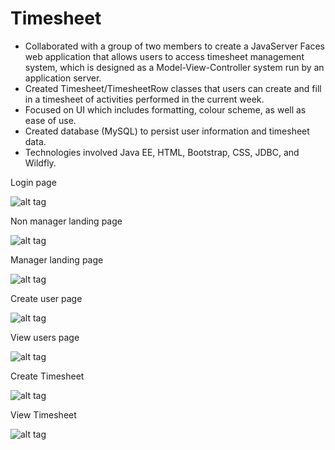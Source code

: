 # Timesheet
                                                                                                                                      
- Collaborated with a group of two members to create a JavaServer Faces web application that allows users to access timesheet management system, which is designed as a Model-View-Controller system run by an application server.
- Created Timesheet/TimesheetRow classes that users can create and fill in a timesheet of activities performed in the current week.
- Focused on UI which includes formatting, colour scheme, as well as ease of use.
- Created database (MySQL) to persist user information and timesheet data. 
- Technologies involved Java EE, HTML, Bootstrap, CSS, JDBC, and Wildfly.


Login page

![alt tag](http://postfiles8.naver.net/20160205_119/newkkagill_1454649412072nhRow_PNG/1.png?type=w2)

Non manager landing page

![alt tag](http://postfiles1.naver.net/20160205_192/newkkagill_1454649412558L1ck2_PNG/2.png?type=w2)

Manager landing page

![alt tag](http://postfiles16.naver.net/20160205_47/newkkagill_1454649415103fcDwS_PNG/3.png?type=w2)

Create user page

![alt tag](http://postfiles5.naver.net/20160205_180/newkkagill_1454649415626rvSBA_PNG/4.png?type=w2)

View users page

![alt tag](http://postfiles15.naver.net/20160205_30/newkkagill_14546494165697eqIG_PNG/5.png?type=w2)

Create Timesheet

![alt tag](http://postfiles15.naver.net/20160205_94/newkkagill_1454649416993eofHU_PNG/6.png?type=w2)

View Timesheet

![alt tag](http://postfiles11.naver.net/20160205_154/newkkagill_1454649417719RPvIk_PNG/7.png?type=w2)


